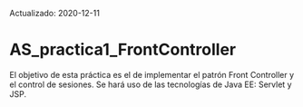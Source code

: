 Actualizado: 2020-12-11

# AS_practica1_FrontController
El objetivo de esta práctica es el de implementar el patrón Front Controller y el control de sesiones. Se hará uso de las tecnologías de Java EE: Servlet y JSP.


<!-- El patrón Front Controller es un patrón de diseño -->
